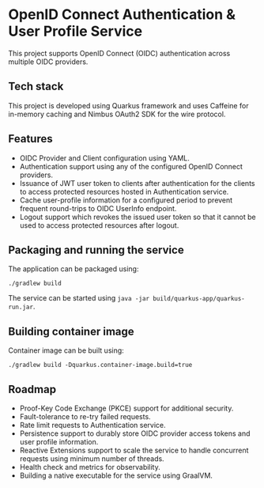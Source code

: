 # OpenID Connect Authentication & User Profile Service

This project supports OpenID Connect (OIDC) authentication across multiple
OIDC providers.

## Tech stack

This project is developed using Quarkus framework and uses Caffeine for in-memory
caching and Nimbus OAuth2 SDK for the wire protocol.

## Features
- OIDC Provider and Client configuration using YAML.
- Authentication support using any of the configured OpenID Connect providers.
- Issuance of JWT user token to clients after authentication for the clients to access protected resources hosted in Authentication service.
- Cache user-profile information for a configured period to prevent frequent round-trips to OIDC UserInfo endpoint.
- Logout support which revokes the issued user token so that it cannot be used to access protected resources after logout.

## Packaging and running the service

The application can be packaged using:
```shell script
./gradlew build
```
The service can be started using `java -jar build/quarkus-app/quarkus-run.jar`.

## Building container image

Container image can be built using:
```shell script
./gradlew build -Dquarkus.container-image.build=true
```

## Roadmap
- Proof-Key Code Exchange (PKCE) support for additional security.
- Fault-tolerance to re-try failed requests.
- Rate limit requests to Authentication service.
- Persistence support to durably store OIDC provider access tokens and user profile information.
- Reactive Extensions support to scale the service to handle concurrent requests using minimum number of threads.
- Health check and metrics for observability.
- Building a native executable for the service using GraalVM.
